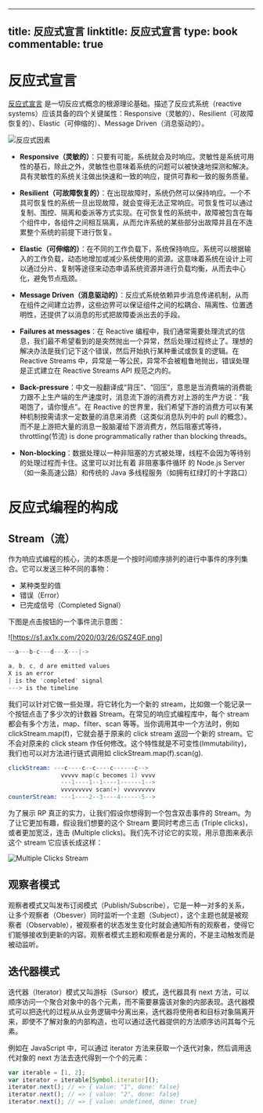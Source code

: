 
---
title: 反应式宣言
linktitle: 反应式宣言
type: book
commentable: true
---

# 反应式宣言

[反应式宣言](https://www.reactivemanifesto.org/zh-CN) 是一切反应式概念的根源理论基础。描述了反应式系统（reactive systems）应该具备的四个关键属性：Responsive（灵敏的）、Resilient（可故障恢复的）、Elastic（可伸缩的）、Message Driven（消息驱动的）。

![反应式因素](https://s2.ax1x.com/2019/11/25/MvR9EV.png)

- **Responsive（灵敏的）**：只要有可能，系统就会及时响应。灵敏性是系统可用性的基石，除此之外，灵敏性也意味着系统的问题可以被快速地探测和解决。具有灵敏性的系统关注做出快速和一致的响应，提供可靠和一致的服务质量。

- **Resilient（可故障恢复的）**：在出现故障时，系统仍然可以保持响应。一个不具可恢复性的系统一旦出现故障，就会变得无法正常响应。可恢复性可以通过复制、围控、隔离和委派等方式实现。在可恢复性的系统中，故障被包含在每个组件中，各组件之间相互隔离，从而允许系统的某些部分出故障并且在不连累整个系统的前提下进行恢复。

- **Elastic（可伸缩的）**：在不同的工作负载下，系统保持响应。系统可以根据输入的工作负载，动态地增加或减少系统使用的资源。这意味着系统在设计上可以通过分片、复制等途径来动态申请系统资源并进行负载均衡，从而去中心化，避免节点瓶颈。

- **Message Driven（消息驱动的）**：反应式系统依赖异步消息传递机制，从而在组件之间建立边界，这些边界可以保证组件之间的松耦合、隔离性、位置透明性，还提供了以消息的形式把故障委派出去的手段。

- **Failures at messages**：在 Reactive 编程中，我们通常需要处理流式的信息，我们最不希望看到的是突然抛出一个异常，然后处理过程终止了。理想的解决办法是我们记下这个错误，然后开始执行某种重试或恢复的逻辑。在 Reactive Streams 中，异常是一等公民，异常不会被粗鲁地抛出，错误处理是正式建立在 Reactive Streams API 规范之内的。

- **Back-pressure**：中文一般翻译成“背压”、“回压”，意思是当消费端的消费能力跟不上生产端的生产速度时，消息流下游的消费方对上游的生产方说：“我喝饱了，请你慢点”。在 Reactive 的世界里，我们希望下游的消费方可以有某种机制按需请求一定数量的消息来消费（这类似消息队列中的 pull 的概念）。而不是上游把大量的消息一股脑灌给下游消费方，然后阻塞式等待，throttling(节流) is done programmatically rather than blocking threads。

- **Non-blocking**：数据处理以一种非阻塞的方式被处理，线程不会因为等待别的处理过程而卡住。这里可以对比有着 非阻塞事件循环 的 Node.js Server（如一条高速公路）和传统的 Java 多线程服务（如拥有红绿灯的十字路口）

# 反应式编程的构成

## Stream（流）

作为响应式编程的核心，流的本质是一个按时间顺序排列的进行中事件的序列集合。它可以发送三种不同的事物：

- 某种类型的值
- 错误（Error）
- 已完成信号（Completed Signal）

下图是点击按钮的一个事件流示意图：

![https://s1.ax1x.com/2020/03/26/GSZ4GF.png]

```s
--a---b-c---d---X---|->

a, b, c, d are emitted values
X is an error
| is the 'completed' signal
---> is the timeline
```

我们可以针对它做一些处理，将它转化为一个新的 stream，比如做一个能记录一个按钮点击了多少次的计数器 Stream。在常见的响应式编程库中，每个 stream 都会有多个方法，map、filter、scan 等等。当你调用其中一个方法时，例如 clickStream.map(f)，它就会基于原来的 click stream 返回一个新的 stream。它不会对原来的 click steam 作任何修改。这个特性就是不可变性(Immutability)，我们也可以对方法进行链式调用如 clickStream.map(f).scan(g).

```s
clickStream: ---c----c--c----c------c-->
               vvvvv map(c becomes 1) vvvv
               ---1----1--1----1------1-->
               vvvvvvvvv scan(+) vvvvvvvvv
counterStream: ---1----2--3----4------5-->
```

为了展示 RP 真正的实力，让我们假设你想得到一个包含双击事件的 Stream。为了让它更加有趣，假设我们想要的这个 Stream 要同时考虑三击 (Triple clicks)，或者更加宽泛，连击 (Multiple clicks)。我们先不讨论它的实现，用示意图来表示这个 stream 它应该长成这样：

![Multiple Clicks Stream](https://s1.ax1x.com/2020/03/26/GSepMd.png)

## 观察者模式

观察者模式又叫发布订阅模式（Publish/Subscribe），它是一种一对多的关系，让多个观察者（Obesver）同时监听一个主题（Subject），这个主题也就是被观察者（Observable），被观察者的状态发生变化时就会通知所有的观察者，使得它们能够接收到更新的内容。观察者模式主题和观察者是分离的，不是主动触发而是被动监听。

## 迭代器模式

迭代器（Iterator）模式又叫游标（Sursor）模式，迭代器具有 next 方法，可以顺序访问一个聚合对象中的各个元素，而不需要暴露该对象的内部表现。迭代器模式可以把迭代的过程从从业务逻辑中分离出来，迭代器将使用者和目标对象隔离开来，即使不了解对象的内部构造，也可以通过迭代器提供的方法顺序访问其每个元素。

例如在 JavaScript 中，可以通过 iterator 方法来获取一个迭代对象，然后调用迭代对象的 next 方法去迭代得到一个个的元素：

```js
var iterable = [1, 2];
var iterator = iterable[Symbol.iterator]();
iterator.next(); // => { value: "1", done: false}
iterator.next(); // => { value: "2", done: false}
iterator.next(); // => { value: undefined, done: true}
```

    